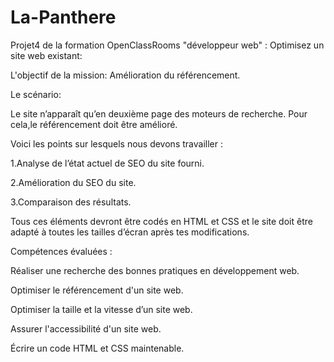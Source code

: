 # La-Panthere

Projet4 de la formation OpenClassRooms "développeur web" : Optimisez un site web existant:

L'objectif de la mission: Amélioration du référencement.

Le scénario:

Le site n’apparaît qu’en deuxième page des moteurs de recherche. Pour cela,le référencement doit être amélioré.

Voici les points sur lesquels nous devons travailler : 

1.Analyse de l’état actuel de SEO du site fourni.

2.Amélioration du SEO du site.

3.Comparaison des résultats. 

Tous ces éléments devront être codés en HTML et CSS et le site doit être adapté à toutes les tailles d’écran après tes modifications.

Compétences évaluées :

Réaliser une recherche des bonnes pratiques en développement web.

Optimiser le référencement d'un site web.

Optimiser la taille et la vitesse d’un site web.

Assurer l'accessibilité d'un site web.

Écrire un code HTML et CSS maintenable.
